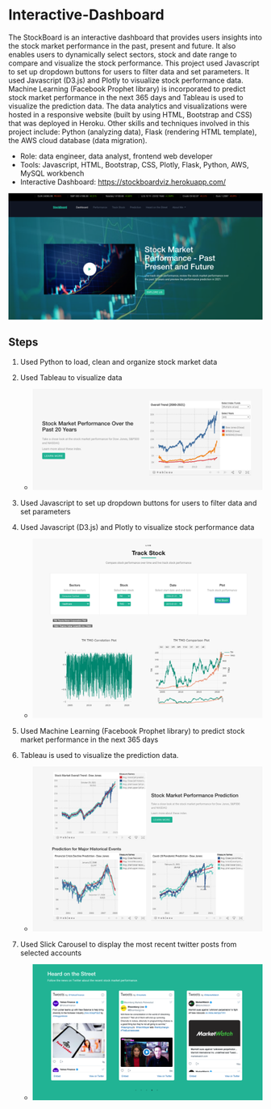 # Interactive-Dashboard

The StockBoard is an interactive dashboard that provides users insights into the stock market performance in the past, present and future. It also enables users to dynamically select sectors, stock and date range to compare and visualize the stock performance. This project used Javascript to set up dropdown buttons for users to filter data and set parameters. It used Javascript (D3.js) and Plotly to visualize stock performance data. Machine Learning (Facebook Prophet library) is incorporated to predict stock market performance in the next 365 days and Tableau is used to visualize the prediction data. The data analytics and visualizations were hosted in a responsive website (built by using HTML, Bootstrap and CSS) that was deployed in Heroku. Other skills and techniques involved in this project include: Python (analyzing data), Flask (rendering HTML template), the AWS cloud database (data migration). 

- Role: data engineer, data analyst, frontend web developer
- Tools: Javascript, HTML, Bootstrap, CSS, Plotly, Flask, Python, AWS, MySQL workbench
- Interactive Dashboard: https://stockboardviz.herokuapp.com/ 

![Dashboard](Images/dashboard.png)

## Steps
1. Used Python to load, clean and organize stock market data
2. Used Tableau to visualize data
   - ![Stock Market Performance](Images/performance.png)
   
3. Used Javascript to set up dropdown buttons for users to filter data and set parameters
4. Used Javascript (D3.js) and Plotly to visualize stock performance data
   - ![Stock Market Plots](Images/plots.png)
   
5. Used Machine Learning (Facebook Prophet library) to predict stock market performance in the next 365 days
6. Tableau is used to visualize the prediction data.
   - ![Stock Market Prediction](Images/prediction.png)

7. Used Slick Carousel to display the most recent twitter posts from selected accounts
   - ![Stock Market News](Images/news.png)
